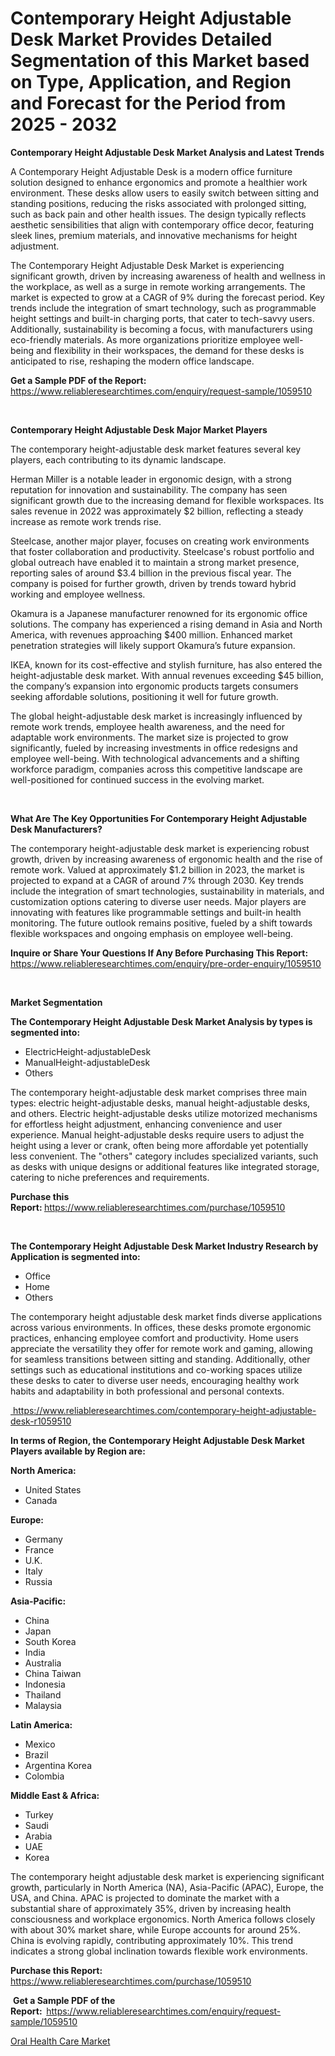 <p><h1>Contemporary Height Adjustable Desk Market Provides Detailed Segmentation of this Market based on Type, Application, and Region and Forecast for the Period from 2025 - 2032</h1></p><p><strong>Contemporary Height Adjustable Desk Market Analysis and Latest Trends</strong></p>
<p><p>A Contemporary Height Adjustable Desk is a modern office furniture solution designed to enhance ergonomics and promote a healthier work environment. These desks allow users to easily switch between sitting and standing positions, reducing the risks associated with prolonged sitting, such as back pain and other health issues. The design typically reflects aesthetic sensibilities that align with contemporary office decor, featuring sleek lines, premium materials, and innovative mechanisms for height adjustment.</p><p>The Contemporary Height Adjustable Desk Market is experiencing significant growth, driven by increasing awareness of health and wellness in the workplace, as well as a surge in remote working arrangements. The market is expected to grow at a CAGR of 9% during the forecast period. Key trends include the integration of smart technology, such as programmable height settings and built-in charging ports, that cater to tech-savvy users. Additionally, sustainability is becoming a focus, with manufacturers using eco-friendly materials. As more organizations prioritize employee well-being and flexibility in their workspaces, the demand for these desks is anticipated to rise, reshaping the modern office landscape.</p></p>
<p><strong>Get a Sample PDF of the Report:&nbsp;</strong> <a href="https://www.reliableresearchtimes.com/enquiry/request-sample/1059510?utm_campaign=2204&utm_medium=2&utm_source=Github&utm_content=ia&utm_term=05022025&utm_id=contemporary-height-adjustable-desk">https://www.reliableresearchtimes.com/enquiry/request-sample/1059510</a></p>
<p>&nbsp;</p>
<p><strong>Contemporary Height Adjustable Desk Major Market Players</strong></p>
<p><p>The contemporary height-adjustable desk market features several key players, each contributing to its dynamic landscape. </p><p>Herman Miller is a notable leader in ergonomic design, with a strong reputation for innovation and sustainability. The company has seen significant growth due to the increasing demand for flexible workspaces. Its sales revenue in 2022 was approximately $2 billion, reflecting a steady increase as remote work trends rise.</p><p>Steelcase, another major player, focuses on creating work environments that foster collaboration and productivity. Steelcase's robust portfolio and global outreach have enabled it to maintain a strong market presence, reporting sales of around $3.4 billion in the previous fiscal year. The company is poised for further growth, driven by trends toward hybrid working and employee wellness.</p><p>Okamura is a Japanese manufacturer renowned for its ergonomic office solutions. The company has experienced a rising demand in Asia and North America, with revenues approaching $400 million. Enhanced market penetration strategies will likely support Okamura’s future expansion.</p><p>IKEA, known for its cost-effective and stylish furniture, has also entered the height-adjustable desk market. With annual revenues exceeding $45 billion, the company’s expansion into ergonomic products targets consumers seeking affordable solutions, positioning it well for future growth.</p><p>The global height-adjustable desk market is increasingly influenced by remote work trends, employee health awareness, and the need for adaptable work environments. The market size is projected to grow significantly, fueled by increasing investments in office redesigns and employee well-being. With technological advancements and a shifting workforce paradigm, companies across this competitive landscape are well-positioned for continued success in the evolving market.</p></p>
<p>&nbsp;</p>
<p><strong>What Are The Key Opportunities For Contemporary Height Adjustable Desk Manufacturers?</strong></p>
<p><p>The contemporary height-adjustable desk market is experiencing robust growth, driven by increasing awareness of ergonomic health and the rise of remote work. Valued at approximately $1.2 billion in 2023, the market is projected to expand at a CAGR of around 7% through 2030. Key trends include the integration of smart technologies, sustainability in materials, and customization options catering to diverse user needs. Major players are innovating with features like programmable settings and built-in health monitoring. The future outlook remains positive, fueled by a shift towards flexible workspaces and ongoing emphasis on employee well-being.</p></p>
<p><strong>Inquire or Share Your Questions If Any Before Purchasing This Report:</strong> <a href="https://www.reliableresearchtimes.com/enquiry/pre-order-enquiry/1059510?utm_campaign=2204&utm_medium=2&utm_source=Github&utm_content=ia&utm_term=05022025&utm_id=contemporary-height-adjustable-desk">https://www.reliableresearchtimes.com/enquiry/pre-order-enquiry/1059510</a></p>
<p>&nbsp;</p>
<p><strong>Market Segmentation</strong></p>
<p><strong>The Contemporary Height Adjustable Desk Market Analysis by types is segmented into:</strong></p>
<p><ul><li>ElectricHeight-adjustableDesk</li><li>ManualHeight-adjustableDesk</li><li>Others</li></ul></p>
<p><p>The contemporary height-adjustable desk market comprises three main types: electric height-adjustable desks, manual height-adjustable desks, and others. Electric height-adjustable desks utilize motorized mechanisms for effortless height adjustment, enhancing convenience and user experience. Manual height-adjustable desks require users to adjust the height using a lever or crank, often being more affordable yet potentially less convenient. The "others" category includes specialized variants, such as desks with unique designs or additional features like integrated storage, catering to niche preferences and requirements.</p></p>
<p><strong>Purchase this Report:&nbsp;</strong><a href="https://www.reliableresearchtimes.com/purchase/1059510?utm_campaign=2204&utm_medium=2&utm_source=Github&utm_content=ia&utm_term=05022025&utm_id=contemporary-height-adjustable-desk">https://www.reliableresearchtimes.com/purchase/1059510</a></p>
<p>&nbsp;</p>
<p><strong>The Contemporary Height Adjustable Desk Market Industry Research by Application is segmented into:</strong></p>
<p><ul><li>Office</li><li>Home</li><li>Others</li></ul></p>
<p><p>The contemporary height adjustable desk market finds diverse applications across various environments. In offices, these desks promote ergonomic practices, enhancing employee comfort and productivity. Home users appreciate the versatility they offer for remote work and gaming, allowing for seamless transitions between sitting and standing. Additionally, other settings such as educational institutions and co-working spaces utilize these desks to cater to diverse user needs, encouraging healthy work habits and adaptability in both professional and personal contexts.</p></p>
<p><a href="https://www.reliableresearchtimes.com/contemporary-height-adjustable-desk-r1059510?utm_campaign=2204&utm_medium=2&utm_source=Github&utm_content=ia&utm_term=05022025&utm_id=contemporary-height-adjustable-desk">&nbsp;https://www.reliableresearchtimes.com/contemporary-height-adjustable-desk-r1059510</a></p>
<p><strong>In terms of Region, the Contemporary Height Adjustable Desk Market Players available by Region are:</strong></p>
<p>
    <p> <strong> North America: </strong>
        <ul>
            <li>United States</li>
            <li>Canada</li>
        </ul>
        </p> 
    <p> <strong> Europe: </strong>
        <ul>
            <li>Germany</li>
            <li>France</li>
            <li>U.K.</li>
            <li>Italy</li>
            <li>Russia</li>
        </ul>
        </p> 
    <p> <strong> Asia-Pacific: </strong>
        <ul>
            <li>China</li>
            <li>Japan</li>
            <li>South Korea</li>
            <li>India</li>
            <li>Australia</li>
            <li>China Taiwan</li>
            <li>Indonesia</li>
            <li>Thailand</li>
            <li>Malaysia</li>
        </ul>
        </p> 
    <p> <strong> Latin America: </strong>
        <ul>
            <li>Mexico</li>
            <li>Brazil</li>
            <li>Argentina Korea</li>
            <li>Colombia</li>
        </ul>
        </p> 
    <p> <strong> Middle East & Africa: </strong>
        <ul>
            <li>Turkey</li>
            <li>Saudi</li>
            <li>Arabia</li>
            <li>UAE</li>
            <li>Korea</li>
        </ul>
    </p>
    </p>
<p><p>The contemporary height adjustable desk market is experiencing significant growth, particularly in North America (NA), Asia-Pacific (APAC), Europe, the USA, and China. APAC is projected to dominate the market with a substantial share of approximately 35%, driven by increasing health consciousness and workplace ergonomics. North America follows closely with about 30% market share, while Europe accounts for around 25%. China is evolving rapidly, contributing approximately 10%. This trend indicates a strong global inclination towards flexible work environments.</p></p>
<p><strong>Purchase this Report: </strong><a href="https://www.reliableresearchtimes.com/purchase/1059510?utm_campaign=2204&utm_medium=2&utm_source=Github&utm_content=ia&utm_term=05022025&utm_id=contemporary-height-adjustable-desk">https://www.reliableresearchtimes.com/purchase/1059510</a></p>
<p>&nbsp;<strong>Get a Sample PDF of the Report:&nbsp;&nbsp;</strong><a href="https://www.reliableresearchtimes.com/enquiry/request-sample/1059510?utm_campaign=2204&utm_medium=2&utm_source=Github&utm_content=ia&utm_term=05022025&utm_id=contemporary-height-adjustable-desk">https://www.reliableresearchtimes.com/enquiry/request-sample/1059510</a></p>
<p><strong></strong></p>
<p><p><a href="https://github.com/tambraunrue691969/Market-Research-Report-List-1/blob/main/oral-health-care-market.md?utm_campaign=2204&utm_medium=2&utm_source=Github&utm_content=ia&utm_term=05022025&utm_id=contemporary-height-adjustable-desk">Oral Health Care Market</a></p></p>